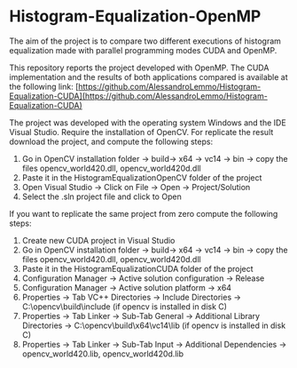 # Histogram-Equalization-OpenMP

The aim of the project is to compare two different executions of histogram equalization made with parallel programming modes CUDA and OpenMP.

This repository reports the project developed with OpenMP. The CUDA implementation and the results of both applications compared is available at the following link:
[https://github.com/AlessandroLemmo/Histogram-Equalization-CUDA](https://github.com/AlessandroLemmo/Histogram-Equalization-CUDA)

The project was developed with the operating system Windows and the IDE Visual Studio. Require the installation of OpenCV. For replicate the result download the project, and compute the following steps:

1. Go in OpenCV installation folder -> build-> x64 -> vc14 -> bin -> copy the files opencv_world420.dll, opencv_world420d.dll
2. Paste it in the HistogramEqualizationOpenCV folder of the project
3. Open Visual Studio -> Click on File -> Open -> Project/Solution
4. Select the .sln project file and click to Open

If you want to replicate the same project from zero compute the following steps:

1. Create new CUDA project in Visual Studio
2. Go in OpenCV installation folder -> build-> x64 -> vc14 -> bin -> copy the files opencv_world420.dll, opencv_world420d.dll
3. Paste it in the HistogramEqualizationCUDA folder of the project
4. Configuration Manager -> Active solution configuration -> Release
5. Configuration Manager -> Active solution platform -> x64
7. Properties -> Tab VC++ Directories -> Include Directories -> C:\opencv\build\include (if opencv is installed in disk C)
8. Properties -> Tab Linker -> Sub-Tab General -> Additional Library Directories -> C:\opencv\build\x64\vc14\lib (if opencv is installed in disk C)
9. Properties -> Tab Linker -> Sub-Tab Input -> Additional Dependencies -> opencv_world420.lib, opencv_world420d.lib

